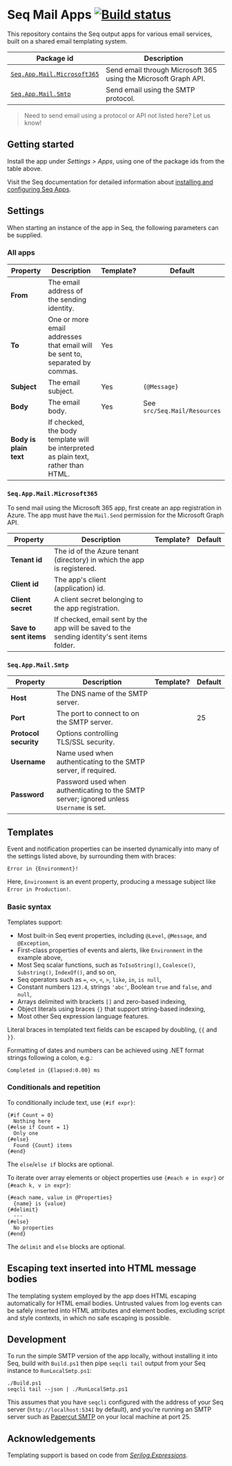 # Seq Mail Apps [![Build status](https://ci.appveyor.com/api/projects/status/6jo5xhyfans07msl/branch/dev?svg=true)](https://ci.appveyor.com/project/datalust/seq-app-mail/branch/dev)

This repository contains the Seq output apps for various email services, built on a shared email templating system.

| Package id                                                                          | Description                                                     |
|-------------------------------------------------------------------------------------|-----------------------------------------------------------------|
| [`Seq.App.Mail.Microsoft365`](https://nuget.org/packages/seq.app.mail.microsoft365) | Send email through Microsoft 365 using the Microsoft Graph API. |
| [`Seq.App.Mail.Smtp`](https://nuget.org/packages/seq.app.mail.smtp)                 | Send email using the SMTP protocol.                             |

> Need to send email using a protocol or API not listed here? Let us know!


## Getting started

Install the app under _Settings > Apps_, using one of the package ids from the table above.

Visit the Seq documentation for detailed information about [installing and configuring Seq Apps](https://docs.datalust.co/docs/installing-seq-apps).

## Settings

When starting an instance of the app in Seq, the following parameters can be supplied.

### All apps

| Property               | Description                                                                        | Template? | Default                      |
|------------------------|------------------------------------------------------------------------------------|-----------|------------------------------|
| **From**               | The email address of the sending identity.                                         |           |                              |
| **To**                 | One or more email addresses that email will be sent to, separated by commas.       | Yes       |                              |
| **Subject**            | The email subject.                                                                 | Yes       | `{@Message}`                 |
| **Body**               | The email body.                                                                    | Yes       | See `src/Seq.Mail/Resources` |
| **Body is plain text** | If checked, the body template will be interpreted as plain text, rather than HTML. |           |                              |

### `Seq.App.Mail.Microsoft365`

To send mail using the Microsoft 365 app, first create an app registration in Azure. The app must have the `Mail.Send` permission 
for the Microsoft Graph API.

| Property               | Description                                                                                  | Template? | Default |
|------------------------|----------------------------------------------------------------------------------------------|---|---|
| **Tenant id**          | The id of the Azure tenant (directory) in which the app is registered.                       | | |
| **Client id**          | The app's client (application) id.                                                           | | |
| **Client secret**      | A client secret belonging to the app registration.                                           | | |
| **Save to sent items** | If checked, email sent by the app will be saved to the sending identity's sent items folder. | | |

### `Seq.App.Mail.Smtp`

| Property              | Description                                                                             | Template? | Default |
|-----------------------|-----------------------------------------------------------------------------------------|-----------|---------|
| **Host**              | The DNS name of the SMTP server.                                                        |           |         |
| **Port**              | The port to connect to on the SMTP server.                                              |           | 25      |
| **Protocol security** | Options controlling TLS/SSL security.                                                   |           |         |
| **Username**          | Name used when authenticating to the SMTP server, if required.                          |           |         |
| **Password**          | Password used when authenticating to the SMTP server; ignored unless `Username` is set. |           |         |

## Templates

Event and notification properties can be inserted dynamically into many of the settings listed above, by surrounding them
with braces:

```
Error in {Environment}!
```

Here, `Environment` is an event property, producing a message subject like `Error in Production!`.

### Basic syntax

Templates support:

 * Most built-in Seq event properties, including `@Level`, `@Message`, and `@Exception`,
 * First-class properties of events and alerts, like `Environment` in the example above,
 * Most Seq scalar functions, such as `ToIsoString()`, `Coalesce()`, `Substring()`, `IndexOf()`, and so on,
 * Seq operators such as `=`, `<>`, `<`, `>`, `like`, `in`, `is null`,
 * Constant numbers `123.4`, strings `'abc'`, Boolean `true` and `false`, and `null`,
 * Arrays delimited with brackets `[]` and zero-based indexing,
 * Object literals using braces `{}` that support string-based indexing,
 * Most other Seq expression language features.

Literal braces in templated text fields can be escaped by doubling, `{{` and `}}`.

Formatting of dates and numbers can be achieved using .NET format strings following a colon, e.g.:

```
Completed in {Elapsed:0.00} ms
```

### Conditionals and repetition

To conditionally include text, use `{#if expr}`:

```
{#if Count = 0}
  Nothing here
{#else if Count = 1}
  Only one
{#else}
  Found {Count} items
{#end}
```

The `else`/`else if` blocks are optional.

To iterate over array elements or object properties use `{#each e in expr}` or `{#each k, v in expr}`:

```
{#each name, value in @Properties}
  {name} is {value}
{#delimit}
  ---
{#else}
  No properties
{#end}
```

The `delimit` and `else` blocks are optional.

## Escaping text inserted into HTML message bodies

The templating system employed by the app does HTML escaping automatically for HTML email bodies. Untrusted 
values from log events can be safely inserted into HTML attributes and element bodies, excluding script and 
style contexts, in which no safe escaping is possible.

## Development

To run the simple SMTP version of the app locally, without installing it into Seq, build with `Build.ps1` then 
pipe `seqcli tail` output from your Seq instance to `RunLocalSmtp.ps1`:

```
./Build.ps1
seqcli tail --json | ./RunLocalSmtp.ps1
```

This assumes that you have `seqcli` configured with the address of your Seq server (`http://localhost:5341` by default),
and you're running an SMTP server such as [Papercut SMTP](https://github.com/ChangemakerStudios/Papercut-SMTP) on your
local machine at port 25.

## Acknowledgements

Templating support is based on code from [_Serilog.Expressions_](https://github.com/serilog/serilog-expressions).